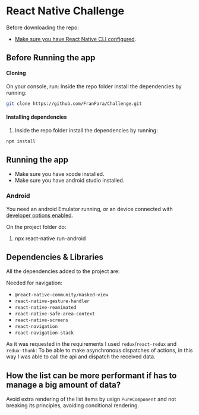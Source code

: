 # React Native Challenge

Before downloading the repo:
- [Make sure you have React Native CLI configured](https://facebook.github.io/react-native/docs/getting-started).

## Before Running the app

#### Cloning 
On your console, run:
Inside the repo folder install the dependencies by running:
```bash
git clone https://github.com/FranFara/Challenge.git
```

#### Installing dependencies 
1. Inside the repo folder install the dependencies by running:
```bash
npm install
```

## Running the app
* Make sure you have xcode installed.
* Make sure you have android studio installed.


### Android

You need an android Emulator running, or an device connected with [developer options enabled](https://developer.android.com/studio/debug/dev-options).

On the project folder do:
1. npx react-native run-android


## Dependencies & Libraries

All the dependencies added to the project are:

Needed for navigation:
- `@react-native-community/masked-view`
- `react-native-gesture-handler`
- `react-native-reanimated`
- `react-native-safe-area-context`
- `react-native-screens`
- `react-navigation`
- `react-navigation-stack`  


As it was requested in the requirements I used `redux`/`react-redux` and `redux-thunk`: To be able to make asynchronous dispatches of actions, in this way I was able to call the api and dispatch the received data.  


## How the list can be more performant if has to manage a big amount of data?

Avoid extra rendering of the list items by usign `PureComponent` and not breaking its principles, avoiding conditional rendering.